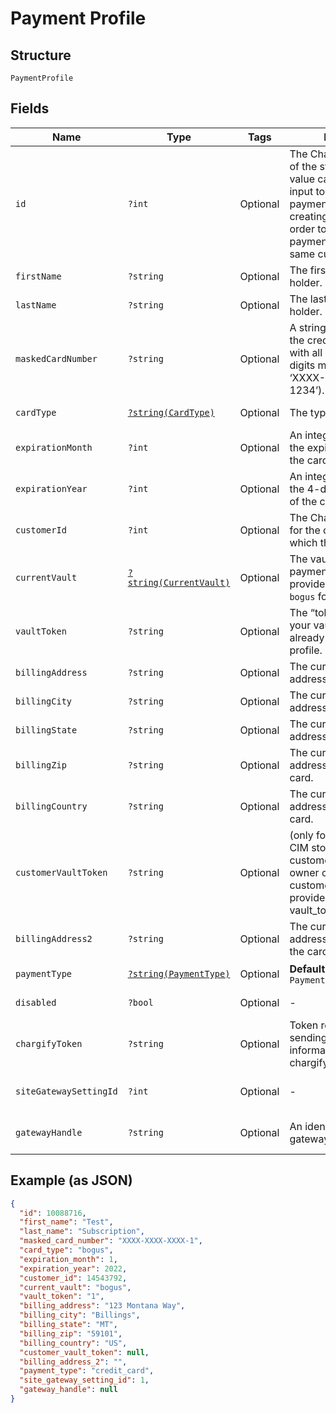 
# Payment Profile

## Structure

`PaymentProfile`

## Fields

| Name | Type | Tags | Description | Getter | Setter |
|  --- | --- | --- | --- | --- | --- |
| `id` | `?int` | Optional | The Chargify-assigned ID of the stored card. This value can be used as an input to payment_profile_id when creating a subscription, in order to re-use a stored payment profile for the same customer. | getId(): ?int | setId(?int id): void |
| `firstName` | `?string` | Optional | The first name of the card holder. | getFirstName(): ?string | setFirstName(?string firstName): void |
| `lastName` | `?string` | Optional | The last name of the card holder. | getLastName(): ?string | setLastName(?string lastName): void |
| `maskedCardNumber` | `?string` | Optional | A string representation of the credit card number with all but the last 4 digits masked with X’s (i.e. ‘XXXX-XXXX-XXXX-1234’). | getMaskedCardNumber(): ?string | setMaskedCardNumber(?string maskedCardNumber): void |
| `cardType` | [`?string(CardType)`](../../doc/models/card-type.md) | Optional | The type of card used. | getCardType(): ?string | setCardType(?string cardType): void |
| `expirationMonth` | `?int` | Optional | An integer representing the expiration month of the card(1 – 12). | getExpirationMonth(): ?int | setExpirationMonth(?int expirationMonth): void |
| `expirationYear` | `?int` | Optional | An integer representing the 4-digit expiration year of the card(i.e. ‘2012’). | getExpirationYear(): ?int | setExpirationYear(?int expirationYear): void |
| `customerId` | `?int` | Optional | The Chargify-assigned id for the customer record to which the card belongs. | getCustomerId(): ?int | setCustomerId(?int customerId): void |
| `currentVault` | [`?string(CurrentVault)`](../../doc/models/current-vault.md) | Optional | The vault that stores the payment profile with the provided `vault_token`. Use `bogus` for testing. | getCurrentVault(): ?string | setCurrentVault(?string currentVault): void |
| `vaultToken` | `?string` | Optional | The “token” provided by your vault storage for an already stored payment profile. | getVaultToken(): ?string | setVaultToken(?string vaultToken): void |
| `billingAddress` | `?string` | Optional | The current billing street address for the card. | getBillingAddress(): ?string | setBillingAddress(?string billingAddress): void |
| `billingCity` | `?string` | Optional | The current billing address city for the card. | getBillingCity(): ?string | setBillingCity(?string billingCity): void |
| `billingState` | `?string` | Optional | The current billing address state for the card. | getBillingState(): ?string | setBillingState(?string billingState): void |
| `billingZip` | `?string` | Optional | The current billing address zip code for the card. | getBillingZip(): ?string | setBillingZip(?string billingZip): void |
| `billingCountry` | `?string` | Optional | The current billing address country for the card. | getBillingCountry(): ?string | setBillingCountry(?string billingCountry): void |
| `customerVaultToken` | `?string` | Optional | (only for Authorize.Net CIM storage): the customerProfileId for the owner of the customerPaymentProfileId provided as the vault_token. | getCustomerVaultToken(): ?string | setCustomerVaultToken(?string customerVaultToken): void |
| `billingAddress2` | `?string` | Optional | The current billing street address, second line, for the card. | getBillingAddress2(): ?string | setBillingAddress2(?string billingAddress2): void |
| `paymentType` | [`?string(PaymentType)`](../../doc/models/payment-type.md) | Optional | **Default**: `PaymentType::CREDIT_CARD` | getPaymentType(): ?string | setPaymentType(?string paymentType): void |
| `disabled` | `?bool` | Optional | - | getDisabled(): ?bool | setDisabled(?bool disabled): void |
| `chargifyToken` | `?string` | Optional | Token received after sending billing informations using chargify.js. | getChargifyToken(): ?string | setChargifyToken(?string chargifyToken): void |
| `siteGatewaySettingId` | `?int` | Optional | - | getSiteGatewaySettingId(): ?int | setSiteGatewaySettingId(?int siteGatewaySettingId): void |
| `gatewayHandle` | `?string` | Optional | An identifier of connected gateway. | getGatewayHandle(): ?string | setGatewayHandle(?string gatewayHandle): void |

## Example (as JSON)

```json
{
  "id": 10088716,
  "first_name": "Test",
  "last_name": "Subscription",
  "masked_card_number": "XXXX-XXXX-XXXX-1",
  "card_type": "bogus",
  "expiration_month": 1,
  "expiration_year": 2022,
  "customer_id": 14543792,
  "current_vault": "bogus",
  "vault_token": "1",
  "billing_address": "123 Montana Way",
  "billing_city": "Billings",
  "billing_state": "MT",
  "billing_zip": "59101",
  "billing_country": "US",
  "customer_vault_token": null,
  "billing_address_2": "",
  "payment_type": "credit_card",
  "site_gateway_setting_id": 1,
  "gateway_handle": null
}
```

